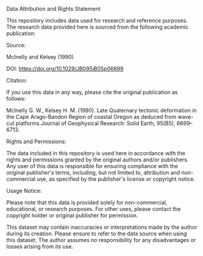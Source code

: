 Data Attribution and Rights Statement


This repository includes data used for research and reference purposes. The research data provided here is sourced from the following academic publication:


Source:

McInelly and Kelsey (1990)

DOI: https://doi.org/10.1029/JB095iB05p06699

Citation:

If you use this data in any way, please cite the original publication as follows:

McInelly G. W., Kelsey H. M. (1990). Late Quaternary tectonic deformation in the Cape Arago-Bandon Region of coastal Oregon as deduced from wave-cut platforms.Journal of Geophysical Research: Solid Earth, 95(B5), 6699–6713.

Rights and Permissions:

The data included in this repository is used here in accordance with the rights and permissions granted by the original authors and/or publishers. Any user of this data is responsible for ensuring compliance with the original publisher's terms, including, but not limited to, attribution and non-commercial use, as specified by the publisher's license or copyright notice.

Usage Notice:

Please note that this data is provided solely for non-commercial, educational, or research purposes. For other uses, please contact the copyright holder or original publisher for permission.

This dataset may contain inaccuracies or interpretations made by the author during its creation. Please ensure to refer to the data source when using this dataset. The author assumes no responsibility for any disadvantages or losses arising from its use.
